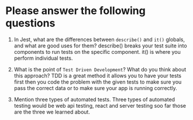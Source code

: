 # Please answer the following questions

1.  In Jest, what are the differences between `describe()` and `it()` globals, and what are good uses for them?
        describe() breaks your test suite into components to run tests on the specific component. it() is where you perform
    individual tests. 

2.  What is the point of `Test Driven Development`? What do you think about this approach?
        TDD is a great method it allows you to have your tests first then you code the problem with the given tests to make sure you pass the correct data
    or to make sure your app is running correctly.

3.  Mention three types of automated tests.
        Three types of automated testing would be web api testing, react and server testing soo far those are the three we learned about.

